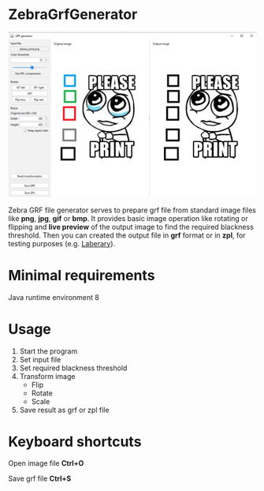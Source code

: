 # ZebraGrfGenerator

![Example image](/doc/grf_generator_image.png)

Zebra GRF file generator serves to prepare grf file from standard image files like **png**, **jpg**, **gif** or **bmp**. It provides basic image operation like rotating or flipping and **live preview** of the output image to find the required blackness threshold.
Then you can created the output file in **grf** format or in **zpl**, for testing purposes (e.g. [Laberary](http://labelary.com/viewer.html)). 

# Minimal requirements
Java runtime environment 8

# Usage
1. Start the program
2. Set input file
3. Set required blackness threshold
4. Transform image
    * Flip
    * Rotate
    * Scale
5. Save result as grf or zpl file

# Keyboard shortcuts
Open image file **Ctrl+O**

Save grf file **Ctrl+S**

